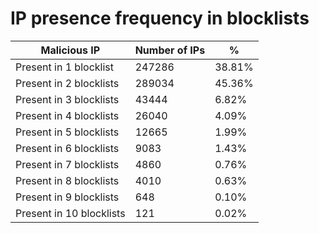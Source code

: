 # IP presence frequency in blocklists
| Malicious IP | Number of IPs | % |
|----|----|----|
| Present in 1 blocklist | 247286 | 38.81% |
| Present in 2 blocklists | 289034 | 45.36% |
| Present in 3 blocklists | 43444 | 6.82% |
| Present in 4 blocklists | 26040 | 4.09% |
| Present in 5 blocklists | 12665 | 1.99% |
| Present in 6 blocklists | 9083 | 1.43% |
| Present in 7 blocklists | 4860 | 0.76% |
| Present in 8 blocklists | 4010 | 0.63% |
| Present in 9 blocklists | 648 | 0.10% |
| Present in 10 blocklists | 121 | 0.02% |
